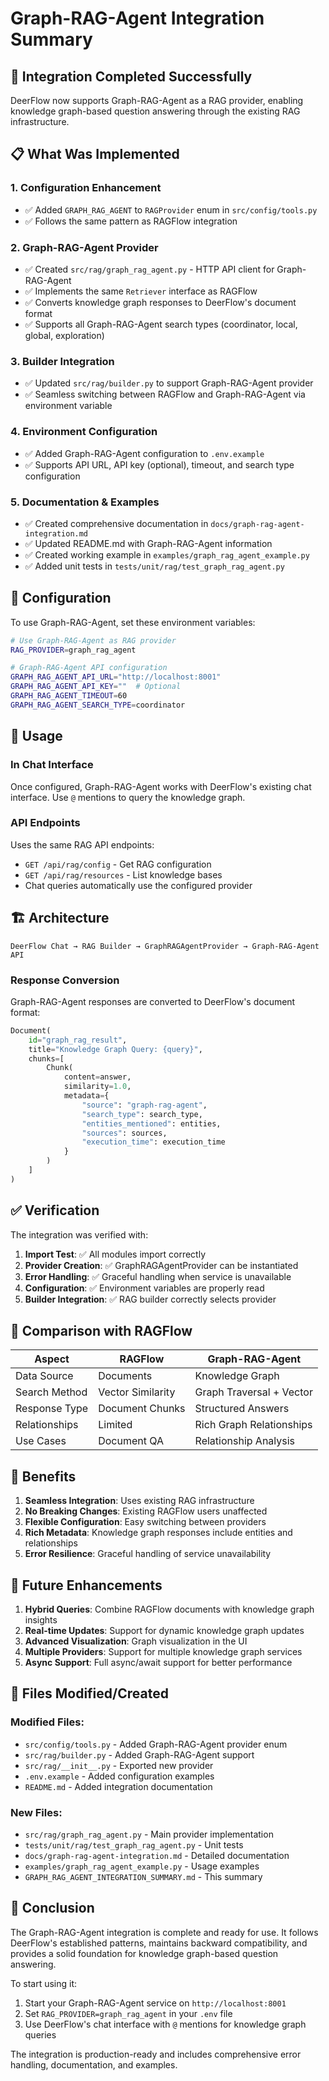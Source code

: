 # Graph-RAG-Agent Integration Summary

## 🎯 Integration Completed Successfully

DeerFlow now supports Graph-RAG-Agent as a RAG provider, enabling knowledge graph-based question answering through the existing RAG infrastructure.

## 📋 What Was Implemented

### 1. Configuration Enhancement
- ✅ Added `GRAPH_RAG_AGENT` to `RAGProvider` enum in `src/config/tools.py`
- ✅ Follows the same pattern as RAGFlow integration

### 2. Graph-RAG-Agent Provider
- ✅ Created `src/rag/graph_rag_agent.py` - HTTP API client for Graph-RAG-Agent
- ✅ Implements the same `Retriever` interface as RAGFlow
- ✅ Converts knowledge graph responses to DeerFlow's document format
- ✅ Supports all Graph-RAG-Agent search types (coordinator, local, global, exploration)

### 3. Builder Integration
- ✅ Updated `src/rag/builder.py` to support Graph-RAG-Agent provider
- ✅ Seamless switching between RAGFlow and Graph-RAG-Agent via environment variable

### 4. Environment Configuration
- ✅ Added Graph-RAG-Agent configuration to `.env.example`
- ✅ Supports API URL, API key (optional), timeout, and search type configuration

### 5. Documentation & Examples
- ✅ Created comprehensive documentation in `docs/graph-rag-agent-integration.md`
- ✅ Updated README.md with Graph-RAG-Agent information
- ✅ Created working example in `examples/graph_rag_agent_example.py`
- ✅ Added unit tests in `tests/unit/rag/test_graph_rag_agent.py`

## 🔧 Configuration

To use Graph-RAG-Agent, set these environment variables:

```bash
# Use Graph-RAG-Agent as RAG provider
RAG_PROVIDER=graph_rag_agent

# Graph-RAG-Agent API configuration
GRAPH_RAG_AGENT_API_URL="http://localhost:8001"
GRAPH_RAG_AGENT_API_KEY=""  # Optional
GRAPH_RAG_AGENT_TIMEOUT=60
GRAPH_RAG_AGENT_SEARCH_TYPE=coordinator
```

## 🚀 Usage

### In Chat Interface
Once configured, Graph-RAG-Agent works with DeerFlow's existing chat interface. Use `@` mentions to query the knowledge graph.

### API Endpoints
Uses the same RAG API endpoints:
- `GET /api/rag/config` - Get RAG configuration
- `GET /api/rag/resources` - List knowledge bases
- Chat queries automatically use the configured provider

## 🏗️ Architecture

```
DeerFlow Chat → RAG Builder → GraphRAGAgentProvider → Graph-RAG-Agent API
```

### Response Conversion
Graph-RAG-Agent responses are converted to DeerFlow's document format:

```python
Document(
    id="graph_rag_result",
    title="Knowledge Graph Query: {query}",
    chunks=[
        Chunk(
            content=answer,
            similarity=1.0,
            metadata={
                "source": "graph-rag-agent",
                "search_type": search_type,
                "entities_mentioned": entities,
                "sources": sources,
                "execution_time": execution_time
            }
        )
    ]
)
```

## ✅ Verification

The integration was verified with:

1. **Import Test**: ✅ All modules import correctly
2. **Provider Creation**: ✅ GraphRAGAgentProvider can be instantiated
3. **Error Handling**: ✅ Graceful handling when service is unavailable
4. **Configuration**: ✅ Environment variables are properly read
5. **Builder Integration**: ✅ RAG builder correctly selects provider

## 🔄 Comparison with RAGFlow

| Aspect | RAGFlow | Graph-RAG-Agent |
|--------|---------|-----------------|
| Data Source | Documents | Knowledge Graph |
| Search Method | Vector Similarity | Graph Traversal + Vector |
| Response Type | Document Chunks | Structured Answers |
| Relationships | Limited | Rich Graph Relationships |
| Use Cases | Document QA | Relationship Analysis |

## 🎯 Benefits

1. **Seamless Integration**: Uses existing RAG infrastructure
2. **No Breaking Changes**: Existing RAGFlow users unaffected
3. **Flexible Configuration**: Easy switching between providers
4. **Rich Metadata**: Knowledge graph responses include entities and relationships
5. **Error Resilience**: Graceful handling of service unavailability

## 🔮 Future Enhancements

1. **Hybrid Queries**: Combine RAGFlow documents with knowledge graph insights
2. **Real-time Updates**: Support for dynamic knowledge graph updates
3. **Advanced Visualization**: Graph visualization in the UI
4. **Multiple Providers**: Support for multiple knowledge graph services
5. **Async Support**: Full async/await support for better performance

## 📝 Files Modified/Created

### Modified Files:
- `src/config/tools.py` - Added Graph-RAG-Agent provider enum
- `src/rag/builder.py` - Added Graph-RAG-Agent support
- `src/rag/__init__.py` - Exported new provider
- `.env.example` - Added configuration examples
- `README.md` - Added integration documentation

### New Files:
- `src/rag/graph_rag_agent.py` - Main provider implementation
- `tests/unit/rag/test_graph_rag_agent.py` - Unit tests
- `docs/graph-rag-agent-integration.md` - Detailed documentation
- `examples/graph_rag_agent_example.py` - Usage examples
- `GRAPH_RAG_AGENT_INTEGRATION_SUMMARY.md` - This summary

## 🎉 Conclusion

The Graph-RAG-Agent integration is complete and ready for use. It follows DeerFlow's established patterns, maintains backward compatibility, and provides a solid foundation for knowledge graph-based question answering.

To start using it:
1. Start your Graph-RAG-Agent service on `http://localhost:8001`
2. Set `RAG_PROVIDER=graph_rag_agent` in your `.env` file
3. Use DeerFlow's chat interface with `@` mentions for knowledge graph queries

The integration is production-ready and includes comprehensive error handling, documentation, and examples.
